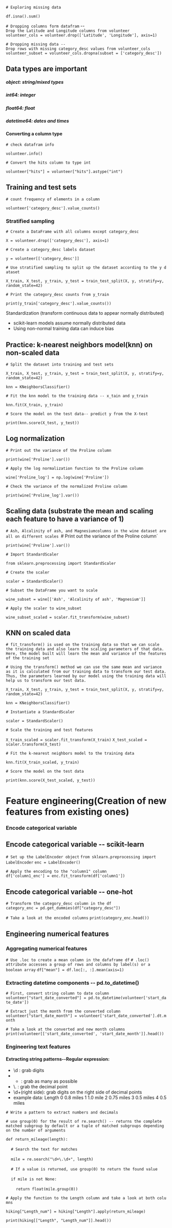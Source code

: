 `# Exploring missing data`

`df.isna().sum()`

 `# Dropping columns form datafram` --`Drop the Latitude and Longitude columns from volunteer`
 `volunteer_cols = volunteer.drop(['Latitude', 'Longitude'], axis=1)`


 `# Dropping missing data --Drop rows with missing category_desc values from volunteer_cols`
`volunteer_subset = volunteer_cols.dropna(subset = ['category_desc'])`

## Data types are important 
##### object: string/mixed types
##### int64: integer
##### float64: float
##### datetime64: dates and times

####  Converting a column type
`# check datafram info`

`volunteer.info()`


`# Convert the hits column to type int`

`volunteer["hits"] = volunteer["hits"].astype("int")`


## Training and test sets

`# count frequency of elements in a column`

`volunteer['category_desc'].value_counts()`


### Stratified sampling
`# Create a DataFrame with all columns except category_desc`

`X = volunteer.drop(['category_desc'], axis=1)`


`# Create a category_desc labels dataset`

`y = volunteer[['category_desc']]`


`# Use stratified sampling to split up the dataset according to the y dataset`

`X_train, X_test, y_train, y_test = train_test_split(X, y, stratify=y, random_state=42)`


`# Print the category_desc counts from y_train`

`print(y_train['category_desc'].value_counts())`

Standardization (transform continuous data to appear normally distributed)

*  scikit-learn models assume normally distributed data
*  Using non-normal training data can induce bias 
## Practice: k-nearest neighbors model(knn) on non-scaled data
`# Split the dataset into training and test sets`

`X_train, X_test, y_train, y_test = train_test_split(X, y, stratify=y, random_state=42)`

`knn = KNeighborsClassifier()`

  
`# Fit the knn model to the training data -- x_tain and y_train`

`knn.fit(X_train, y_train)`


`# Score the model on the test data-- predict y from the X-test`

`print(knn.score(X_test, y_test))`

## Log normalization 
`# Print out the variance of the Proline column`

`print(wine['Proline'].var())`


`# Apply the log normalization function to the Proline column`

`wine['Proline_log'] = np.log(wine['Proline'])`


`# Check the variance of the normalized Proline column`

`print(wine['Proline_log'].var())`


## Scaling data (substrate the mean and scaling each feature to have a variance of 1)

`# Ash, Alcalinity of ash, and Magnesiumcolumns in the wine dataset are all on different scales
`# Print out the variance of the Proline column`

`print(wine['Proline'].var())`


`# Import StandardScaler`

`from sklearn.preprocessing import StandardScaler`


`# Create the scaler`

`scaler = StandardScaler()`


`# Subset the DataFrame you want to scale`

`wine_subset = wine[['Ash', 'Alcalinity of ash', 'Magnesium']]`


`# Apply the scaler to wine_subset`

`wine_subset_scaled = scaler.fit_transform(wine_subset)`

## KNN on scaled data
`# fit_transform() is used on the training data so that we can scale the training data and also learn the scaling parameters of that data. Here, the model built will learn the mean and variance of the features of the training set`

`# Using the transform() method we can use the same mean and variance as it is calculated from our training data to transform our test data. Thus, the parameters learned by our model using the training data will help us to transform our test data.`

`X_train, X_test, y_train, y_test = train_test_split(X, y, stratify=y, random_state=42)`

`knn = KNeighborsClassifier()`

`# Instantiate a StandardScaler`

`scaler = StandardScaler()`

`# Scale the training and test features`

`X_train_scaled = scaler.fit_transform(X_train)`
`X_test_scaled = scaler.transform(X_test)`

`# Fit the k-nearest neighbors model to the training data`

`knn.fit(X_train_scaled, y_train)`

`# Score the model on the test data`

`print(knn.score(X_test_scaled, y_test))`


# Feature engineering(Creation of new features from existing ones)

### Encode categorical variable
## Encode categorical variable -- scikit-learn
`# Set up the LabelEncoder object`
`from sklearn.preprocessing import LabelEncoder`
`enc = LabelEncoder()`

`# Apply the encoding to the "column1" column`
`df['column1_enc'] = enc.fit_transform(df['column1'])`

## Encode categorical variable -- one-hot
`# Transform the category_desc column in the df`
`category_enc = pd.get_dummies(df["category_desc"])`

`# Take a look at the encoded columns`
`print(category_enc.head())`

## Engineering numerical features

### Aggregating numerical features

`# Use .loc to create a mean column in the dafaframe df`
`# .loc() attribute accesses a group of rows and columns by label(s) or a boolean array`
`df["mean"] = df.loc[:, :].mean(axis=1)`

  
### Extracting datetime components -- pd.to_datetime()
`# First, convert string column to date column`
`volunteer["start_date_converted"] = pd.to_datetime(volunteer['start_date_date'])`

`# Extract just the month from the converted column`
`volunteer["start_date_month"] = volunteer['start_date_converted'].dt.month`

`# Take a look at the converted and new month columns`
`print(volunteer[['start_date_converted', 'start_date_month']].head())`

### Engineering text features
#### Extracting string patterns--Regular expression:
- \\d :  grab digits
- + : grab as many as possible
- \\. :   grab the decimal point
- \\d+(right side): grab digits on the right side of decimal points 
- example data:
  Length 
0    0.8 miles 
1    1.0 mile 
2     0.75 miles 
3     0.5 miles 
4     0.5 miles 

`# Write a pattern to extract numbers and decimals`

`# use group(0) for the result of re.search() -- returns the complete matched subgroup by default or a tuple of matched subgroups depending on the number of arguments`

`def return_mileage(length):`

    `# Search the text for matches`
    
    `mile = re.search("\d+\.\d+", length)`
    
    `# If a value is returned, use group(0) to return the found value`
    
    `if mile is not None:`
    
        `return float(mile.group(0))`

`# Apply the function to the Length column and take a look at both columns`

`hiking["Length_num"] = hiking["Length"].apply(return_mileage)`

`print(hiking[["Length", "Length_num"]].head())`
